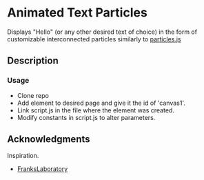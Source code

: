 # Animated Text Particles

Displays "Hello" (or any other desired text of choice) in the form of customizable interconnected particles similarly to [particles.js](https://vincentgarreau.com/particles.js/)

## Description
### Usage

* Clone repo 
* Add <canvas> element to desired page and give it the id of 'canvas1'.
* Link script.js in the file where the element was created.
* Modify constants in script.js to alter parameters. 

## Acknowledgments

Inspiration.
* [FranksLaboratory](https://www.youtube.com/watch?v=XGioNBHrFU4&ab_channel=Frankslaboratory)
